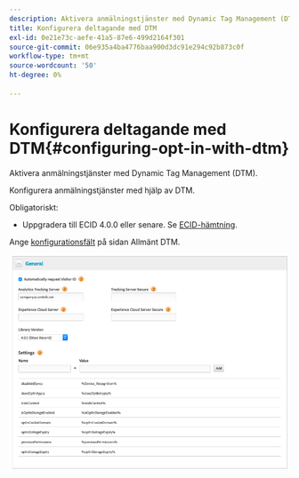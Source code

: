 ```yaml
---
description: Aktivera anmälningstjänster med Dynamic Tag Management (DTM).
title: Konfigurera deltagande med DTM
exl-id: 0e21e73c-aefe-41a5-87e6-499d2164f301
source-git-commit: 06e935a4ba4776baa900d3dc91e294c92b873c0f
workflow-type: tm+mt
source-wordcount: '50'
ht-degree: 0%

---
```


# Konfigurera deltagande med DTM{#configuring-opt-in-with-dtm}

Aktivera anmälningstjänster med Dynamic Tag Management (DTM).

Konfigurera anmälningstjänster med hjälp av DTM.

Obligatoriskt:

* Uppgradera till ECID 4.0.0 eller senare. Se [ECID-hämtning](https://github.com/Adobe-Marketing-Cloud/id-service/releases).

Ange [konfigurationsfält](/help/implementation-guides/opt-in-service/api.md) på sidan Allmänt DTM.

![](assets/DTM-example.png)
